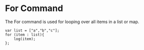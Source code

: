 # For Command
The For command is used for looping over all items in a list or map.

```
var list = ["a","b","c"];
for (item : list){
    log(item);
};
```
